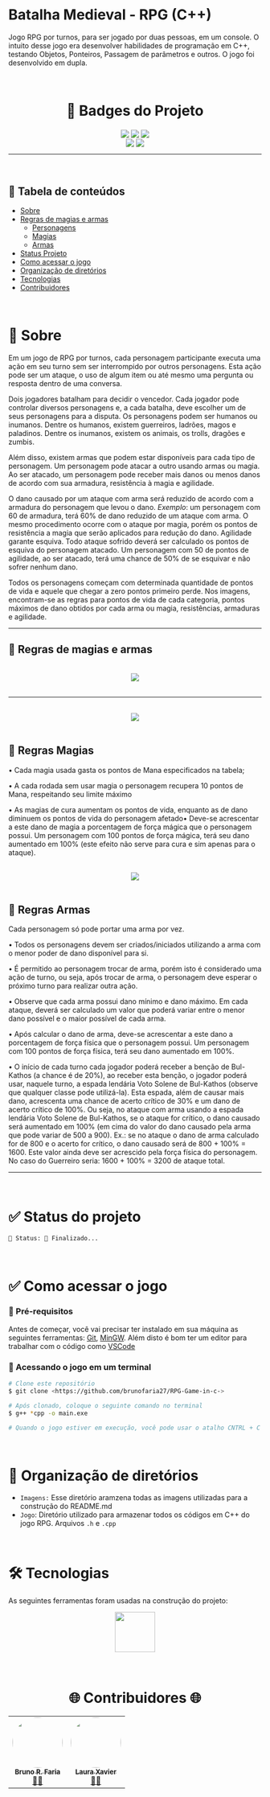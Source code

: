 # Batalha Medieval - RPG (C++)

Jogo RPG por turnos, para ser jogado por duas pessoas, em um console. O intuito desse jogo era desenvolver habilidades de programação
em C++, testando Objetos, Ponteiros, Passagem de parâmetros e outros. O jogo foi desenvolvido em dupla.

<!--                                                                                -->

<br/>

<h1 align="center">📜 Badges do Projeto </h1>

<div align="center"> 
<img align="center" src="https://img.shields.io/badge/Linguagem-C%2B%2B-blue"/>
<img align="center" src="https://img.shields.io/badge/Vers%C3%A3o-2.0-green"/>
<img align="center" src="https://img.shields.io/badge/Software-VSCode-blue"/>
</div>

<div align="center"> 
<a href="https://github.com/mit018"><img align="center" src="https://img.shields.io/badge/GitHub-Laura%20Xavier-ff69b4"/></a>
<a href="https://github.com/brunofaria27"><img align="center" src="https://img.shields.io/badge/GitHub-Bruno%20Faria-ff69b4"/></a>
</div>

----

<!--                                                                                -->

<br/>

## 📑 Tabela de conteúdos

<!--ts-->
   * [Sobre](#Sobre)
   * [Regras de magias e armas](#regras)
      * [Personagens](#personagens)
      * [Magias](#magias)
      * [Armas](#armas)
   * [Status Projeto](#status)
   * [Como acessar o jogo](#tecnologias)
   * [Organização de diretórios](#dire)
   * [Tecnologias](#tecno)
   * [Contribuidores](#contri)
<!--te-->

<!--                                                                                -->

<br/>

<div id="sobre"></div>

# 🔔 Sobre
Em um jogo de RPG por turnos, cada personagem participante executa uma ação em seu turno sem ser interrompido por outros personagens. Esta ação pode ser um ataque, o uso de algum item ou até mesmo uma pergunta ou resposta dentro de uma conversa. 

Dois jogadores batalham para decidir o vencedor. Cada jogador pode controlar diversos 
personagens e, a cada batalha, deve escolher um de seus personagens para a disputa. 
Os personagens podem ser humanos ou inumanos. Dentre os humanos, existem guerreiros, 
ladrões, magos e paladinos. Dentre os inumanos, existem os animais, os trolls, dragões e zumbis.

Além disso, existem armas que podem estar disponíveis para cada tipo de personagem. Um 
personagem pode atacar a outro usando armas ou magia. Ao ser atacado, um personagem 
pode receber mais danos ou menos danos de acordo com sua armadura, resistência à magia e agilidade. 

O dano causado por um ataque com arma será reduzido de acordo com a armadura do 
personagem que levou o dano. *Exemplo*: um personagem com 60 de armadura, terá 60% de dano reduzido de um ataque com arma. O mesmo procedimento ocorre com o ataque por magia, porém os pontos de resistência a magia que serão aplicados para redução do dano. Agilidade garante esquiva. Todo ataque sofrido deverá ser calculado os pontos de esquiva do personagem atacado. Um personagem com 50 de pontos de agilidade, ao ser atacado, terá uma chance de 50% de se esquivar e não sofrer nenhum dano.

Todos os personagens começam com determinada quantidade de pontos de vida e 
aquele que chegar a zero pontos primeiro perde.
Nos imagens, encontram-se as regras para pontos de vida de cada categoria, pontos máximos de dano obtidos por cada arma ou magia, resistências, armaduras e agilidade. 

-----

<!--                                                                                -->

<div id="regras"></div>

## 🚩 Regras de magias e armas

<br/>

<div id="personagens"></div>

<div align="center"> 
<img align="center" src="Imagens/Personagens.jpeg"/>
</div>

<br/>

-----

<br/>

<div id="magias"></div>

<div align="center"> 
<img align="center" src="Imagens/Magias.jpeg"/>
</div>

<br/>

## 📝 Regras Magias
• Cada magia usada gasta os pontos de Mana especificados na tabela;

• A cada rodada sem usar magia o personagem recupera 10 pontos de Mana, respeitando seu limite máximo

• As magias de cura aumentam os pontos de vida, enquanto as de dano diminuem os pontos de vida do personagem afetado• Deve-se acrescentar a este dano de magia a porcentagem de força mágica que o personagem possui. Um personagem com 100 pontos de força
mágica, terá seu dano aumentado em 100% (este efeito não serve para cura e sim apenas para o ataque).

<br/>

<div id="armas"></div>

<div align="center"> 
<img align="center" src="Imagens/Armas.jpeg"/>
</div>

<br/>

## 📝 Regras Armas
Cada personagem só pode portar uma arma por vez.

• Todos os personagens devem ser criados/iniciados utilizando a arma com o menor poder de dano disponível para si.

• É permitido ao personagem trocar de arma, porém isto é considerado uma ação de turno, ou seja, após trocar de arma, o personagem deve esperar o próximo turno para realizar outra ação.

• Observe que cada arma possui dano mínimo e dano máximo. Em cada ataque, deverá ser calculado um valor que poderá variar entre o menor dano
possível e o maior possível de cada arma.

• Após calcular o dano de arma, deve-se acrescentar a este dano a porcentagem de força física que o personagem possui. Um personagem com 100 pontos de força física, terá seu dano aumentado em 100%. 

• O início de cada turno cada jogador poderá receber a benção de Bul-Kathos (a chance é de 20%), ao receber esta benção, o jogador poderá usar, 
naquele turno, a espada lendária Voto Solene de Bul-Kathos (observe que qualquer classe pode utilizá-la). Esta espada, além de causar mais dano, 
acrescenta uma chance de acerto crítico de 30% e um dano de acerto crítico de 100%. Ou seja, no ataque com arma usando a espada lendária Voto 
Solene de Bul-Kathos, se o ataque for crítico, o dano causado será aumentado em 100% (em cima do valor do dano causado pela arma que pode 
variar de 500 a 900). Ex.: se no ataque o dano de arma calculado for de 800 e o acerto for crítico, o dano causado será de 800 + 100% = 1600. Este 
valor ainda deve ser acrescido pela força física do personagem. No caso do Guerreiro seria: 1600 + 100% = 3200 de ataque total.

------

<!--                                                                                -->

<br/>

<div id="status"></div>

# ✅ Status do projeto

	🚧 Status: 🚀 Finalizado...

<!--                                                                                -->

<br/>

<div id="acesso"></div>

# ✅ Como acessar o jogo

### 📁 Pré-requisitos

Antes de começar, você vai precisar ter instalado em sua máquina as seguintes ferramentas: [Git](https://git-scm.com), [MinGW](http://mingw-w64.org/doku.php). 
Além disto é bom ter um editor para trabalhar com o código como [VSCode](https://code.visualstudio.com/)

### 🎲 Acessando o jogo em um terminal

```bash
# Clone este repositório
$ git clone <https://github.com/brunofaria27/RPG-Game-in-c->

# Após clonado, coloque o seguinte comando no terminal
$ g++ *cpp -o main.exe

# Quando o jogo estiver em execução, você pode usar o atalho CNTRL + C para parar a execução ou utilizar a própria interface do jogo, aproveite e divirta-se.
```
<!--                                                                                -->

<br/>

<div id="dire"></div>

# 📁 Organização de diretórios

- `Imagens:` Esse diretório aramzena todas as imagens utilizadas para a construção do README.md
- `Jogo`: Diretório utilizado para armazenar todos os códigos em C++ do jogo RPG. Arquivos `.h` e `.cpp`

<!--                                                                                -->

<br/>

<div id="tecno"></div>

# 🛠 Tecnologias

As seguintes ferramentas foram usadas na construção do projeto:

<div align="center"> 
<a href="https://docs.microsoft.com/pt-br/cpp/cpp/?view=msvc-160"><img align="center" src="Imagens/c.png" width="80px" hegth="80px"/></a>
</div>

<!--                                                                                -->
<br/>
<br/>

<div id="contri"></div>

<h1 align="center"><strong>🌐 Contribuidores 🌐</strong></h1>
<table align="center">
  <tr>
    <td align="center"><a href="https://www.linkedin.com/in/bruno-faria-696b88208/"><img style="border-radius: 50%;" src="Imagens/bruno.jpg" width="100px;" alt=""/><br /><sub><b>Bruno R. Faria</b></sub></a><br /><a href="https://github.com/brunofaria27" title="GitHub">👨‍🚀</a></td>
    <td align="center"><a href="https://www.linkedin.com/in/laura-xavier-061815208/"><img style="border-radius: 50%;" src="Imagens/Laura.jpg" width="100px;" alt=""/><br /><sub><b>Laura Xavier</b></sub></a><br /><a href="https://github.com/mit018" title="GitHub">👨‍🚀</a></td>
  </tr>
</table>
